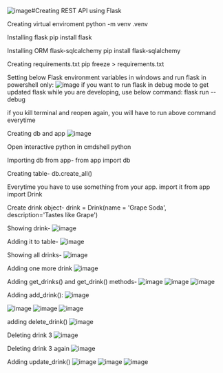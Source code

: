 ![image](https://github.com/TejasBav/PythonProjects/assets/148721897/830dce11-eb88-4d15-b7a6-04f7e3b62348)#Creating REST API using Flask

Creating virtual enviroment
python -m venv .venv

Installing flask
pip install flask

Installing ORM flask-sqlcalchemy
pip install flask-sqlalchemy

Creating requirements.txt
pip freeze > requirements.txt

Setting below Flask environment variables in windows and run flask in powershell only:
![image](https://github.com/TejasBav/PythonProjects/assets/148721897/1f9dba9f-4c15-4e63-95ed-b564c6e96b89)
if you want to run flask in debug mode to get updated flask while you are developing, use below command:
flask run --debug

if you kill terminal and reopen again, you will have to run above command everytime

Creating db and app
![image](https://github.com/TejasBav/PythonProjects/assets/148721897/d7b1d799-7995-4dd9-8d28-3f39167c7974)


Open interactive python in cmdshell
python

Importing db from app-
from app import db

Creating table-
db.create_all()

Everytime you have to use something from your app. import it
from app import Drink

Create drink object-
drink = Drink(name = 'Grape Soda', description='Tastes like Grape')

Showing drink-
![image](https://github.com/TejasBav/PythonProjects/assets/148721897/b5423459-90fd-46f8-a9ea-a735ea2033c6)

Adding it to table-
![image](https://github.com/TejasBav/PythonProjects/assets/148721897/92379a74-de77-4887-adab-752f70f6319d)

Showing all drinks-
![image](https://github.com/TejasBav/PythonProjects/assets/148721897/96701dee-d8ae-48a4-9d9e-4e9ae8840665)

Adding one more drink
![image](https://github.com/TejasBav/PythonProjects/assets/148721897/81f0e86c-d401-4404-981a-2a110c21d8a6)

Adding get_drinks() and get_drink() methods-
![image](https://github.com/TejasBav/PythonProjects/assets/148721897/bcbf5200-43e7-4294-99ad-08a5cf8235b5)
![image](https://github.com/TejasBav/PythonProjects/assets/148721897/b3c9b215-af31-4336-87ab-b1e742c3714a)
![image](https://github.com/TejasBav/PythonProjects/assets/148721897/0fc307bd-eeb6-4c80-957f-1b405b78c2e8)

Adding add_drink():
![image](https://github.com/TejasBav/PythonProjects/assets/148721897/423a5d39-754e-48aa-9009-cec9e8bb0d05)

![image](https://github.com/TejasBav/PythonProjects/assets/148721897/aa48fb47-595a-465e-8a60-cd63b0692ca0)
![image](https://github.com/TejasBav/PythonProjects/assets/148721897/29a63723-faeb-4ac5-8cd8-73ed7695efaa)
![image](https://github.com/TejasBav/PythonProjects/assets/148721897/4dc7c3d3-35ff-4ac6-b5ee-2b238e1b5f25)

adding delete_drink()
![image](https://github.com/TejasBav/PythonProjects/assets/148721897/3062ea8c-2075-42af-bc37-25aeb26a4d4e)

Deleting drink 3
![image](https://github.com/TejasBav/PythonProjects/assets/148721897/3781c020-94a8-4ee3-a425-55dd23dac80e)

Deleting drink 3 again
![image](https://github.com/TejasBav/PythonProjects/assets/148721897/0daec0fd-6e6e-4305-b0c7-9cc594f78c1d)

Adding update_drink()
![image](https://github.com/TejasBav/PythonProjects/assets/148721897/0d032c71-8f18-4923-ac7c-f94795386ef6)
![image](https://github.com/TejasBav/PythonProjects/assets/148721897/c5a53b5d-aae8-4111-b7b3-1bbc24af32b0)
![image](https://github.com/TejasBav/PythonProjects/assets/148721897/ee85a4a4-610e-4ef6-baa8-6698c0fabb52)











